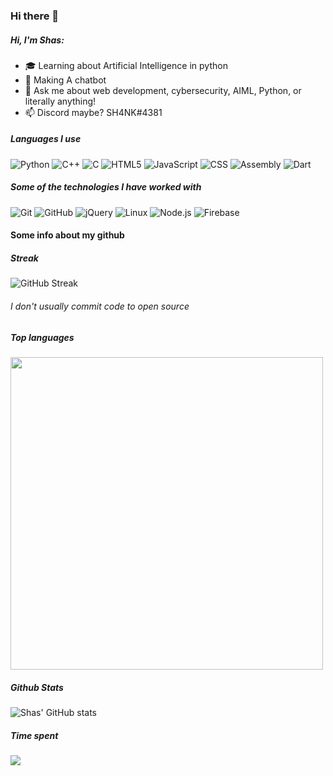 ### Hi there 👋
##### Hi, I'm Shas:

- 🎓 Learning about Artificial Intelligence in python
- :test_tube: Making A chatbot
- :speech_balloon: Ask me about web development, cybersecurity, AIML, Python, or literally anything!
- :mailbox: Discord maybe? SH4NK#4381



##### Languages I use

![Python](https://img.shields.io/badge/-Python-000000?style=flat&logo=python)
![C++](https://img.shields.io/badge/-C++-000000?style=flat&logo=c%2B%2B)
![C](https://img.shields.io/badge/-C-000000?style=flat&logo=c)
![HTML5](https://img.shields.io/badge/-HTML5-000000?style=flat&logo=html5)
![JavaScript](https://img.shields.io/badge/-JavaScript-000000?style=flat&logo=javascript)
![CSS](https://img.shields.io/badge/-CSS3-000000?style=flat&logo=css3)
![Assembly](https://img.shields.io/badge/-Assembly-000000?style=flat&logo=asm)
![Dart](https://img.shields.io/badge/-Dart-000000?style=flat&logo=dart)


##### Some of the technologies I have worked with

![Git](https://img.shields.io/badge/-Git-222222?style=flat&logo=git&logoColor=F05032)
![GitHub](https://img.shields.io/badge/-GitHub-222222?style=flat&logo=github&logoColor=181717)
![jQuery](https://img.shields.io/badge/-jQuery-222222?style=flat&logo=jQuery&logoColor=0769AD)
![Linux](https://img.shields.io/badge/-Linux-222222?style=flat&logo=linux&logoColor=FCC624)
![Node.js](https://img.shields.io/badge/-Node.js-222222?style=flat&logo=node.js&logoColor=339933)
![Firebase](https://img.shields.io/badge/-Firebase-222222?style=flat&logo=firebase&logoColor=F5820D)


#### Some info about my github
##### Streak                     
![GitHub Streak](https://github-readme-streak-stats.herokuapp.com/?user=ShasV05) <h6>I don't usually commit code to open source</h6>
##### Top languages
<img src="https://wakatime.com/share/@Shas/45bfab09-891a-4313-9e8f-1843bd300793.svg" width="500">

##### Github Stats
![Shas' GitHub stats](https://github-readme-stats.vercel.app/api?username=ShasV05&show_icons=true&theme=radical)

##### Time spent
<a href="https://wakatime.com/@Shas">
    <img align="center" src="https://github-readme-stats.vercel.app/api/wakatime?username=Shas&layout=compact&custom_title=Weekly%20Development%20Breakdown&hide_border=true&icon_color=fff&bg_color=fff&title_color=000&text_color=000"/>
  </a>




